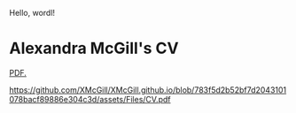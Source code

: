 Hello, wordl!

<html>
  <body>
    <h1>Alexandra McGill's CV</h1>
    <a href="https://XMcGill.github.io/assets/Files/CV.pdf" target="_blank">PDF.</a>
  </body>
</html>

https://github.com/XMcGill/XMcGill.github.io/blob/783f5d2b52bf7d2043101078bacf89886e304c3d/assets/Files/CV.pdf
